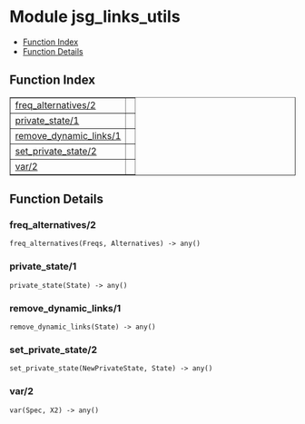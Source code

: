 

# Module jsg_links_utils #
* [Function Index](#index)
* [Function Details](#functions)


<a name="index"></a>

## Function Index ##


<table width="100%" border="1" cellspacing="0" cellpadding="2" summary="function index"><tr><td valign="top"><a href="#freq_alternatives-2">freq_alternatives/2</a></td><td></td></tr><tr><td valign="top"><a href="#private_state-1">private_state/1</a></td><td></td></tr><tr><td valign="top"><a href="#remove_dynamic_links-1">remove_dynamic_links/1</a></td><td></td></tr><tr><td valign="top"><a href="#set_private_state-2">set_private_state/2</a></td><td></td></tr><tr><td valign="top"><a href="#var-2">var/2</a></td><td></td></tr></table>


<a name="functions"></a>

## Function Details ##

<a name="freq_alternatives-2"></a>

### freq_alternatives/2 ###

`freq_alternatives(Freqs, Alternatives) -> any()`


<a name="private_state-1"></a>

### private_state/1 ###

`private_state(State) -> any()`


<a name="remove_dynamic_links-1"></a>

### remove_dynamic_links/1 ###

`remove_dynamic_links(State) -> any()`


<a name="set_private_state-2"></a>

### set_private_state/2 ###

`set_private_state(NewPrivateState, State) -> any()`


<a name="var-2"></a>

### var/2 ###

`var(Spec, X2) -> any()`


